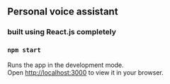 ## Personal voice assistant 

### built using React.js completely

### `npm start`

Runs the app in the development mode.\
Open [http://localhost:3000](http://localhost:3000) to view it in your browser.
